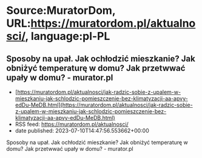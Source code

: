 # Source:MuratorDom, URL:https://muratordom.pl/aktualnosci/, language:pl-PL

## Sposoby na upał. Jak ochłodzić mieszkanie? Jak obniżyć temperaturę w domu? Jak przetwwać upały w domu? - murator.pl
 - [https://muratordom.pl/aktualnosci/jak-radzic-sobie-z-upalem-w-mieszkaniu-jak-schlodzic-pomieszczenie-bez-klimatyzacji-aa-apvy-edDu-MeDB.html](https://muratordom.pl/aktualnosci/jak-radzic-sobie-z-upalem-w-mieszkaniu-jak-schlodzic-pomieszczenie-bez-klimatyzacji-aa-apvy-edDu-MeDB.html)
 - RSS feed: https://muratordom.pl/aktualnosci/
 - date published: 2023-07-10T14:47:56.553662+00:00

Sposoby na upał. Jak ochłodzić mieszkanie? Jak obniżyć temperaturę w domu? Jak przetwwać upały w domu? - murator.pl

